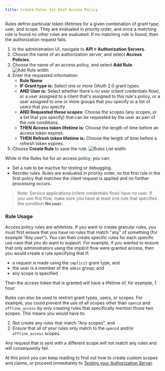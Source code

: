 ```yaml
---
title: Create Rules for Each Access Policy
---
```


Rules define particular token lifetimes for a given combination of grant type, user, and scope. They are evaluated in priority order, and once a matching rule is found no other rules are evaluated. If no matching rule is found, then the authorization request fails.

1. In the administration UI, navigate to **API > Authorization Servers**.
2. Choose the name of an authorization server, and select **Access Policies**.
3. Choose the name of an access policy, and select **Add Rule**.
![Add Rule width:](/img/rule1.png "Add Rule width:")
4. Enter the requested information:
    * **Rule Name**
    * **IF Grant type is:** Select one or more OAuth 2.0 grant types.
    * **AND User is:** Select whether there's no user (client credentials flow), or a user assigned to a client that's assigned to this rule's policy, or a user assigned to one or more groups that you specify or a list of users that you specify.
    * **AND Requested these scopes:** Choose the scopes (any scopes, or a list that you specify) that can be requested by the user as part of the rule conditions.
    * **THEN Access token lifetime is:** Choose the length of time before an access token expires.
    * **THEN Refresh token lifetime is:** Choose the length of time before a refresh token expires.
5. Choose **Create Rule** to save the rule.
![Rules List width:](/img/rule2.png "Rules List width:")

While in the Rules list for an access policy, you can:

* Set a rule to be inactive for testing or debugging.
* Reorder rules. Rules are evaluated in priority order, so the first rule in the first policy that matches the client request is applied and no further processing occurs.

>Note: Service applications (client credentials flow) have no user. If you use this flow, make sure you have at least one rule that specifies the condition **No user**.

### Rule Usage

Access policy rules are whitelists. If you want to create granular rules, you must first ensure that you have no rules that match "any" of something (for example "Any user"). You can then create specific rules for each specific use case that you do want to support. For example, if you wanted to ensure that only administrators using the implicit flow were granted access, then you would create a rule specifying that if:

- a request is made using the `implicit` grant type, and
- the user is a member of the `admin` group, and
- any scope is specified

Then the access token that is granted will have a lifetime of, for example, 1 hour.

Rules can also be used to restrict grant types, users, or scopes. For example, you could prevent the use of all scopes other than `openid` and `offline_access` by only creating rules that specifically mention those two scopes. This means you would have to:

1. Not create any rules that match "Any scopes", and
2. Ensure that all of your rules only match to the `openid` and/or `offline_access` scopes.

Any request that is sent with a different scope will not match any rules and will consequently fail.

At this point you can keep reading to find out how to create custom scopes and claims, or proceed immediately to [Testing your Authorization Server](#test-your-authorization-server-configuration).

<NextSectionLink/>